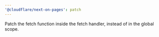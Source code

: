 ```yaml
---
'@cloudflare/next-on-pages': patch
---
```


Patch the fetch function inside the fetch handler, instead of in the global scope.
